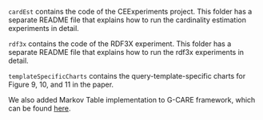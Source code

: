 ```cardEst``` contains the code of the CEExperiments project. This folder has a separate README file that explains how to run the cardinality estimation experiments in detail.

```rdf3x``` contains the code of the RDF3X experiment. This folder has a separate README file that explains how to run the rdf3x experiments in detail.

```templateSpecificCharts``` contains the query-template-specific charts for Figure 9, 10, and 11 in the paper.

We also added Markov Table implementation to G-CARE framework, which can be found [here](https://github.com/cetechreport/gcare).
